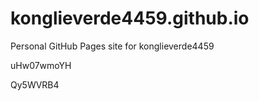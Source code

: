 # konglieverde4459.github.io
Personal GitHub Pages site for konglieverde4459










































uHw07wmoYH

Qy5WVRB4
